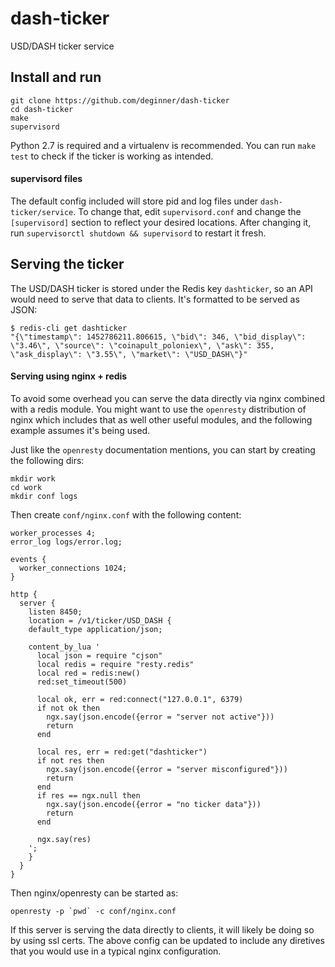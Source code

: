 # dash-ticker
USD/DASH ticker service

## Install and run

```
git clone https://github.com/deginner/dash-ticker
cd dash-ticker
make
supervisord
```

Python 2.7 is required and a virtualenv is recommended. You can run `make test` to check if the ticker is working as intended.

#### supervisord files

The default config included will store pid and log files under `dash-ticker/service`. To change that, edit `supervisord.conf` and change the `[supervisord]` section to reflect your desired locations. After changing it, run `supervisorctl shutdown && supervisord` to restart it fresh.

## Serving the ticker

The USD/DASH ticker is stored under the Redis key `dashticker`, so an API would need to serve that data to clients. It's formatted to be served as JSON:

```
$ redis-cli get dashticker
"{\"timestamp\": 1452786211.806615, \"bid\": 346, \"bid_display\": \"3.46\", \"source\": \"coinapult_poloniex\", \"ask\": 355, \"ask_display\": \"3.55\", \"market\": \"USD_DASH\"}"
```

#### Serving using nginx + redis

To avoid some overhead you can serve the data directly via nginx combined with a redis module. You might want to use the `openresty` distribution of nginx which includes that as well other useful modules, and the following example assumes it's being used.

Just like the `openresty` documentation mentions, you can start by creating the following dirs:

```
mkdir work
cd work
mkdir conf logs
```

Then create `conf/nginx.conf` with the following content:

```
worker_processes 4;
error_log logs/error.log;

events {
  worker_connections 1024;
}

http {
  server {
    listen 8450;
    location = /v1/ticker/USD_DASH {
    default_type application/json;

    content_by_lua '
      local json = require "cjson"
      local redis = require "resty.redis"
      local red = redis:new()
      red:set_timeout(500)

      local ok, err = red:connect("127.0.0.1", 6379)
      if not ok then
        ngx.say(json.encode({error = "server not active"}))
        return
      end

      local res, err = red:get("dashticker")
      if not res then
        ngx.say(json.encode({error = "server misconfigured"}))
        return
      end
      if res == ngx.null then
        ngx.say(json.encode({error = "no ticker data"}))
        return
      end

      ngx.say(res)
    ';
    }
  }
}
```

Then nginx/openresty can be started as:

```
openresty -p `pwd` -c conf/nginx.conf
```

If this server is serving the data directly to clients, it will likely be doing so by using ssl certs. The above config can be updated to include any diretives that you would use in a typical nginx configuration.
